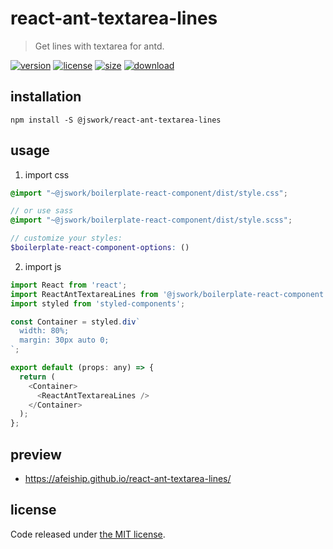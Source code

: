 # react-ant-textarea-lines
> Get lines with textarea for antd.

[![version][version-image]][version-url]
[![license][license-image]][license-url]
[![size][size-image]][size-url]
[![download][download-image]][download-url]

## installation
```shell
npm install -S @jswork/react-ant-textarea-lines
```

## usage
1. import css
  ```scss
  @import "~@jswork/boilerplate-react-component/dist/style.css";

  // or use sass
  @import "~@jswork/boilerplate-react-component/dist/style.scss";

  // customize your styles:
  $boilerplate-react-component-options: ()
  ```
2. import js
  ```js
  import React from 'react';
  import ReactAntTextareaLines from '@jswork/boilerplate-react-component';
  import styled from 'styled-components';

  const Container = styled.div`
    width: 80%;
    margin: 30px auto 0;
  `;

  export default (props: any) => {
    return (
      <Container>
        <ReactAntTextareaLines />
      </Container>
    );
  };

  ```

## preview
- https://afeiship.github.io/react-ant-textarea-lines/

## license
Code released under [the MIT license](https://github.com/afeiship/react-ant-textarea-lines/blob/master/LICENSE.txt).

[version-image]: https://img.shields.io/npm/v/@jswork/react-ant-textarea-lines
[version-url]: https://npmjs.org/package/@jswork/react-ant-textarea-lines

[license-image]: https://img.shields.io/npm/l/@jswork/react-ant-textarea-lines
[license-url]: https://github.com/afeiship/react-ant-textarea-lines/blob/master/LICENSE.txt

[size-image]: https://img.shields.io/bundlephobia/minzip/@jswork/react-ant-textarea-lines
[size-url]: https://github.com/afeiship/react-ant-textarea-lines/blob/master/dist/react-ant-textarea-lines.min.js

[download-image]: https://img.shields.io/npm/dm/@jswork/react-ant-textarea-lines
[download-url]: https://www.npmjs.com/package/@jswork/react-ant-textarea-lines
